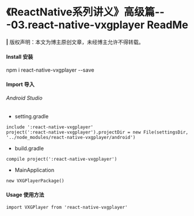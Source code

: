 # 《ReactNative系列讲义》高级篇---03.react-native-vxgplayer ReadMe

**|** 版权声明：本文为博主原创文章，未经博主允许不得转载。

#### Install 安装
npm i react-native-vxgplayer --save

#### Import 导入
###### Android Studio
* setting.gradle 

```
include ':react-native-vxgplayer'
project(':react-native-vxgplayer').projectDir = new File(settingsDir, '../node_modules/react-native-vxgplayer/android') 
```

* build.gradle

`compile project(':react-native-vxgplayer')`

* MainApplication

`new VXGPlayerPackage()`

#### Usage 使用方法

`import VXGPlayer from 'react-native-vxgplayer'`

